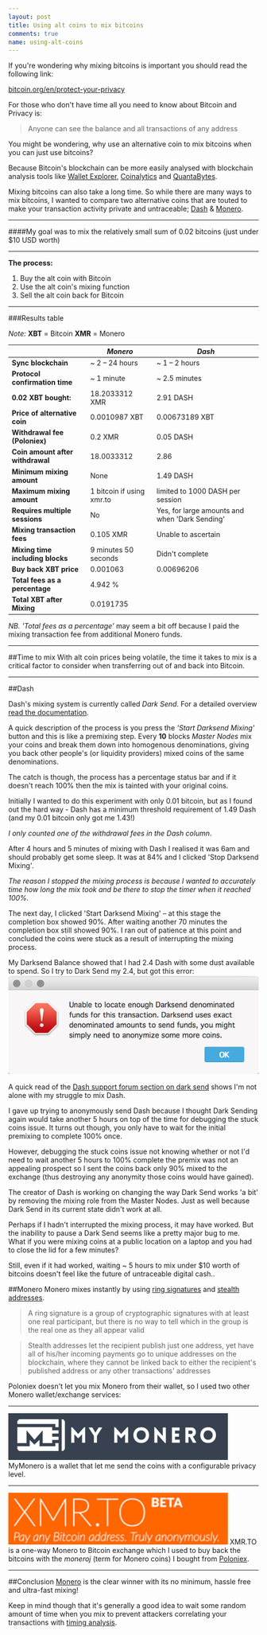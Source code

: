 ```yaml
---
layout: post
title: Using alt coins to mix bitcoins
comments: true
name: using-alt-coins
---
```


If you're wondering why mixing bitcoins is important you should read the following link:

[bitcoin.org/en/protect-your-privacy](https://bitcoin.org/en/protect-your-privacy)

For those who don't have time all you need to know about Bitcoin and Privacy is:

>Anyone can see the balance and all transactions of any address

You might be wondering, why use an alternative coin to mix bitcoins when you can just use bitcoins?

Because Bitcoin's blockchain can be more easily analysed with blockchain analysis tools like [Wallet Explorer](https://www.walletexplorer.com/), [Coinalytics](http://coinalytics.co/) and [QuantaBytes](http://www.quantabytes.com/).

Mixing bitcoins can also take a long time. So while there are many ways to mix bitcoins, I wanted to compare two alternative coins that are touted to make your transaction activity private and untraceable; [Dash](https://www.dash.org/) & [Monero](https://getmonero.org/home).

- - -

####My goal was to mix the relatively small sum of 0.02 bitcoins (just under $10 USD worth)

- - -
**The process:**

1. Buy the alt coin with Bitcoin
2. Use the alt coin's mixing function
3. Sell the alt coin back for Bitcoin



---

###Results table

*Note:* **XBT** = Bitcoin
**XMR** = Monero

|                                  |*Monero*                 |*Dash*                                        |
|----------------------------------|-------------------------|----------------------------------------------|
|**Sync blockchain**               |~ 2 – 24 hours           |~ 1 – 2 hours                                 |
|**Protocol confirmation time**    |~ 1 minute               |~ 2.5 minutes                                   |
|**0.02 XBT bought:**              |18.2033312 XMR           |2.91 DASH                                          |
|**Price of alternative coin**     |0.0010987 XBT            |0.00673189 XBT                               |
|**Withdrawal fee (Poloniex)**     |0.2 XMR                  |0.05 DASH                                     |
|**Coin amount after withdrawal**  |18.0033312               |2.86                                          |
|**Minimum mixing amount**         |None                     |1.49 DASH                                     |
|**Maximum mixing amount**         |1 bitcoin if using xmr.to|limited to 1000 DASH per session              |
|**Requires multiple sessions**    |No                       |Yes, for large amounts and when 'Dark Sending'|
|**Mixing transaction fees**       |0.105 XMR                |Unable to ascertain                           |
|**Mixing time including blocks**  |9 minutes 50 seconds     |Didn't complete                               |
|**Buy back XBT price**            |0.001063                 |0.00696206                                    |
|**Total fees as a percentage**    |4.942 %                  |                                              |
|**Total XBT after Mixing**        |0.0191735                |                                              |

*NB.* *'Total fees as a percentage'* may seem a bit off because I paid the mixing transaction fee from additional Monero funds.

- - -

##Time to mix
With alt coin prices being volatile, the time it takes to mix is a critical factor to consider when transferring out of and back into Bitcoin.

---

##Dash

Dash's mixing system is currently called *Dark Send*. For a detailed overview [read the documentation](https://dashpay.atlassian.net/wiki/display/DOC/Introduction+To+Darksend).

A quick description of the process is you press the *'Start Darksend Mixing'* button and this is like a premixing step. Every **10** blocks *Master Nodes* mix your coins and break them down into homogenous denominations, giving you back other people's (or liquidity providers) mixed coins of the same denominations.

The catch is though, the process has a percentage status bar and if it doesn't reach 100% then the mix is tainted with your original coins.

Initially I wanted to do this experiment with only 0.01 bitcoin, but as I found out the hard way - Dash has a minimum threshold requirement of 1.49 Dash (and my 0.01 bitcoin only got me 1.43!)

*I only counted one of the withdrawal fees in the Dash column*.

After 4 hours and 5 minutes of mixing with Dash I realised it was 6am and should probably get some sleep. It was at 84% and I clicked 'Stop Darksend Mixing'.

*The reason I stopped the mixing process is because I wanted to accurately time how long the mix took and be there to stop the timer when it reached 100%.*

The next day, I clicked 'Start Darksend Mixing' – at this stage the completion box showed 90%. After waiting another 70 minutes the completion box still showed 90%. I ran out of patience at this point and concluded the coins were stuck as a result of interrupting the mixing process.

My Darksend Balance showed that I had 2.4 Dash with some dust available to spend. So I try to Dark Send my 2.4, but got this error:
![errorMsgUnableToAnonymise](/images/unableToAnonymise.png)

A quick read of the [Dash support forum section on dark send](https://dashtalk.org/forums/darksend-questions-and-help.77/) shows I'm not alone with my struggle to mix Dash.

I gave up trying to anonymously send Dash because I thought Dark Sending again would take another 5 hours on top of the time for debugging the stuck coins issue. It turns out though, you only have to wait for the initial premixing to complete 100% once.

However, debugging the stuck coins issue not knowing whether or not I'd need to wait another 5 hours to 100% complete the premix was not an appealing prospect so I sent the coins back only 90% mixed to the exchange (thus destroying any anonymity those coins would have gained).

The creator of Dash is working on changing the way Dark Send works 'a bit' by removing the mixing role from the Master Nodes. Just as well because Dark Send in its current state didn't work at all.

Perhaps if I hadn't interrupted the mixing process, it may have worked. But the inability to pause a Dark Send seems like a pretty major bug to me. What if you were mixing coins at a public location on a laptop and you had to close the lid for a few minutes?

Still, even if it had worked, waiting ~ 5 hours to mix under $10 worth of bitcoins doesn't feel like the future of untraceable digital cash..

##Monero
Monero mixes instantly by using [ring signatures](https://getmonero.org/knowledge-base/moneropedia/ringsignatures) and [stealth addresses](https://getmonero.org/knowledge-base/moneropedia/stealthaddress).

>A ring signature is a group of cryptographic signatures with at least one real participant, but there is no way to tell which in the group is the real one as they all appear valid

>Stealth addresses let the recipient publish just one address, yet have all of his/her incoming payments go to unique addresses on the blockchain, where they cannot be linked back to either the recipient's published address or any other transactions' addresses

Poloniex doesn't let you mix Monero from their wallet, so I used two other Monero wallet/exchange services:

- - -
[![Mymonero](/images/mymonero.png)](https://mymonero.com) MyMonero is a wallet that let me send the coins with a configurable privacy level.

- - -
[![xmr.to](/images/xmrto.png)](https://xmr.to) XMR.TO is a one-way Monero to Bitcoin exchange which I used to buy back the bitcoins with the *moneroj* (term for Monero coins) I bought from [Poloniex](https://poloniex.com).

- - -

##Conclusion
[Monero](https://getmonero.org/home) is the clear winner with its no minimum, hassle free and ultra-fast mixing!

Keep in mind though that it's generally a good idea to wait some random amount of time when you mix to prevent attackers correlating your transactions with [timing analysis](https://bitcoinmagazine.com/articles/is-bitcoin-anonymous-a-complete-beginner-s-guide-1447875283).
